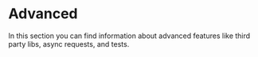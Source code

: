 # Advanced

In this section you can find information about advanced features like third party libs, async requests, and tests.

